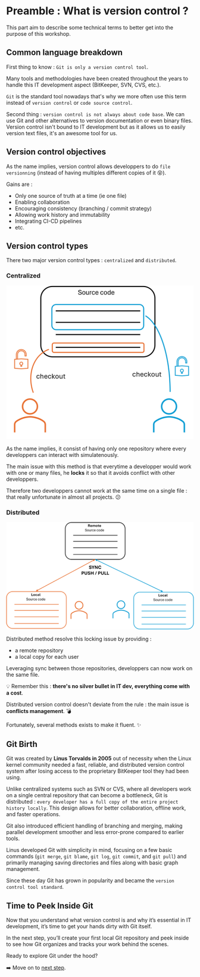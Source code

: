 # Preamble : What is version control ?

This part aim to describe some technical terms to better get into the purpose of this workshop.

## Common language breakdown

First thing to know : `Git is only a version control tool`.

Many tools and methodologies have been created throughout the years to handle this IT development aspect (BitKeeper, SVN, CVS, etc.).

`Git` is the standard tool nowadays that's why we more often use this term instead of `version control` or `code source control`.

Second thing : `version control is not always about code base`. We can use Git and other alternatives to version documentation or even binary files. Version control isn't bound to IT development but as it allows us to easily version text files, it's an awesome tool for us.

## Version control objectives

As the name implies, version control allows developpers to do `file versionning` (instead of having multiples different copies of it :dizzy_face:).

Gains are : 
- Only one source of truth at a time (ie one file)
- Enabling collaboration
- Encouraging consistency (branching / commit strategy)
- Allowing work history and immutability
- Integrating CI-CD pipelines
- etc.

## Version control types

There two major version control types : `centralized` and `distributed`.

### Centralized

![Centralized version control](../assets/centralized-vc.png)

As the name implies, it consist of having only one repository where every developpers can interact with simulatenously.

The main issue with this method is that everytime a developper would work with one or many files, he **locks** it so that it avoids conflict with other developpers.

Therefore two developpers cannot work at the same time on a single file : that really unfortunate in almost all projects. :confused:

### Distributed

![Distributed version control](../assets/distributed-vc.png)

Distributed method resolve this locking issue by providing : 
- a remote repository 
- a local copy for each user

Leveraging sync between those repositories, developpers can now work on the same file.

:bulb: Remember this : **there's no silver bullet in IT dev, everything come with a cost**.

Distributed version control doesn't deviate from the rule : the main issue is **conflicts management**. :bomb:

Fortunately, several methods exists to make it fluent. :sparkles:

## Git Birth

Git was created by **Linus Torvalds in 2005** out of necessity when the Linux kernel community needed a fast, reliable, and distributed version control system after losing access to the proprietary BitKeeper tool they had been using.

Unlike centralized systems such as SVN or CVS, where all developers work on a single central repository that can become a bottleneck, Git is distributed : `every developer has a full copy of the entire project history locally`. This design allows for better collaboration, offline work, and faster operations.

Git also introduced efficient handling of branching and merging, making parallel development smoother and less error-prone compared to earlier tools.

Linus developed Git with simplicity in mind, focusing on a few basic commands (`git merge`, `git blame`, `git log`, `git commit`, and `git pull`) and primarily managing saving directories and files along with basic graph management.

Since these day Git has grown in popularity and became the `version control tool standard`.

## Time to Peek Inside Git

Now that you understand what version control is and why it’s essential in IT development, it’s time to get your hands dirty with Git itself.

In the next step, you’ll create your first local Git repository and peek inside to see how Git organizes and tracks your work behind the scenes.

Ready to explore Git under the hood?

:arrow_right: Move on to [next step](step1_git_under_the_hood.md).